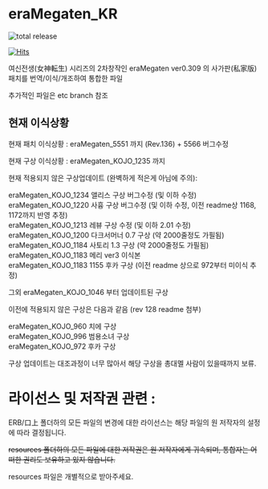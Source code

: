 # eraMegaten_KR

![total release](https://img.shields.io/github/downloads/cobaltmist/eraMegaten_KR/total.svg)

[![Hits](https://hits.seeyoufarm.com/api/count/incr/badge.svg?url=https%3A%2F%2Fgithub.com%2Fcobaltmist%2FeraMegaten_KR&count_bg=%2379C83D&title_bg=%23555555&icon=&icon_color=%23E7E7E7&title=hits&edge_flat=false)](https://hits.seeyoufarm.com)


여신전생(女神転生) 시리즈의 2차창작인 eraMegaten ver0.309 의 사가판(私家版) 패치를 번역/이식/개조하여 통합한 파일

추가적인 파일은 etc branch 참조

현재 이식상황
-------------

현재 패치 이식상황 : eraMegaten_5551 까지 (Rev.136) + 5566 버그수정

현재 구상 이식상황 : eraMegaten_KOJO_1235 까지

현재 적용되지 않은 구상업데이트 (완벽하게 적은게 아님에 주의):
   
eraMegaten_KOJO_1234 앨리스 구상 버그수정 (및 이하 수정)  
eraMegaten_KOJO_1220 사흉 구상 버그수정 (및 이하 수정, 이전 readme상 1168, 1172까지 반영 추정)  
eraMegaten_KOJO_1213 레뷰 구상 수정 (및 이하 2.01 수정)  
eraMegaten_KOJO_1200 다크서머너 0.7 구상 (약 2000줄정도 가필됨)  
eraMegaten_KOJO_1184 사토리 1.3 구상 (약 2000줄정도 가필됨)  
eraMegaten_KOJO_1183 메리 ver3 이식본  
eraMegaten_KOJO_1183 1155 후카 구상 (이전 readme 상으로 972부터 미이식 추정)  

그외 eraMegaten_KOJO_1046 부터 업데이트된 구상

이전에 적용되지 않은 구상은 다음과 같음 (rev 128 readme 첨부)

eraMegaten_KOJO_960 치에 구상  
eraMegaten_KOJO_996 범용소녀 구상  
eraMegaten_KOJO_972 후카 구상  



구상 업데이트는 대조과정이 너무 많아서 해당 구상을 총대멜 사람이 있을때까지 보류.


# 라이선스 및 저작권 관련 :

ERB/口上 폴더하의 모든 파일의 변경에 대한 라이선스는 해당 파일의 원 저작자의 설정에 따라 결정됩니다.

~~resources 폴더하의 모든 파일에 대한 저작권은 원 저작자에게 귀속되며, 통합자는 어떠한 권리도 보유하고 있지 않습니다.~~

resources 파일은 개별적으로 받아주세요.
